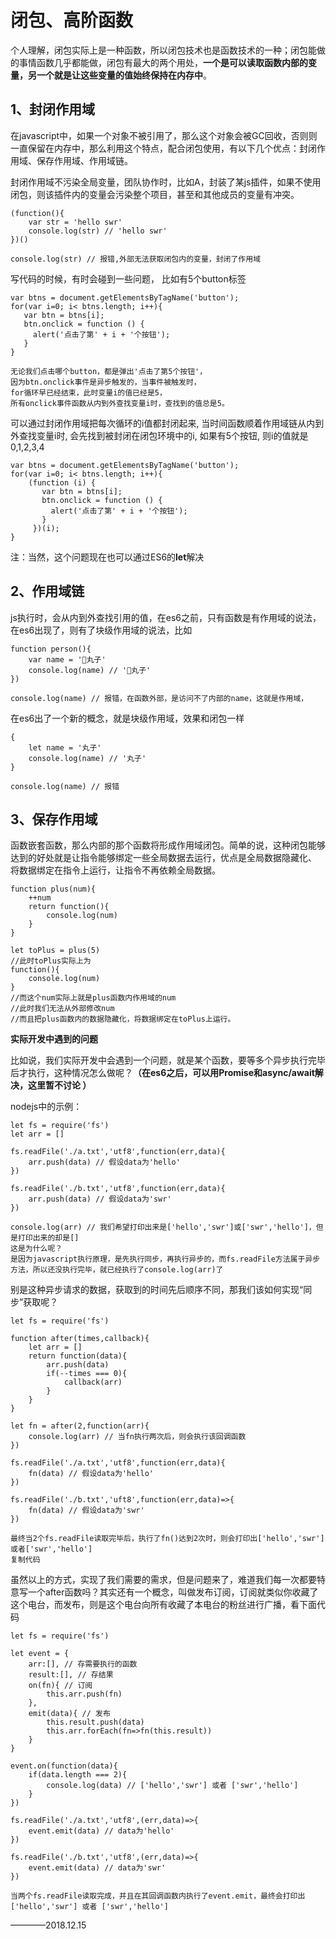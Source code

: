 # 闭包、高阶函数
个人理解，闭包实际上是一种函数，所以闭包技术也是函数技术的一种；闭包能做的事情函数几乎都能做，闭包有最大的两个用处，**一个是可以读取函数内部的变量，另一个就是让这些变量的值始终保持在内存中**。

## 1、封闭作用域
在javascript中，如果一个对象不被引用了，那么这个对象会被GC回收，否则则一直保留在内存中，那么利用这个特点，配合闭包使用，有以下几个优点：封闭作用域、保存作用域、作用域链。

封闭作用域不污染全局变量，团队协作时，比如A，封装了某js插件，如果不使用闭包，则该插件内的变量会污染整个项目，甚至和其他成员的变量有冲突。

```
(function(){
    var str = 'hello swr'
    console.log(str) // 'hello swr'
})()

console.log(str) // 报错,外部无法获取闭包内的变量，封闭了作用域
```

写代码的时候，有时会碰到一些问题，
比如有5个button标签
```
var btns = document.getElementsByTagName('button');
for(var i=0; i< btns.length; i++){   
   var btn = btns[i];        
   btn.onclick = function () {            
     alert('点击了第' + i + '个按钮');       
   }
}

无论我们点击哪个button，都是弹出'点击了第5个按钮'，
因为btn.onclick事件是异步触发的，当事件被触发时，
for循环早已经结束，此时变量i的值已经是5，
所有onclick事件函数从内到外查找变量i时，查找到的值总是5。

```
可以通过封闭作用域把每次循环的i值都封闭起来,
当时间函数顺着作用域链从内到外查找变量i时,
会先找到被封闭在闭包环境中的i,
如果有5个按钮, 则i的值就是0,1,2,3,4

```
var btns = document.getElementsByTagName('button');
for(var i=0; i< btns.length; i++){   
    (function (i) {        
       var btn = btns[i];        
       btn.onclick = function () {            
         alert('点击了第' + i + '个按钮');       
       }    
     })(i);
}
```
注：当然，这个问题现在也可以通过ES6的**let**解决

## 2、作用域链
js执行时，会从内到外查找引用的值，在es6之前，只有函数是有作用域的说法，在es6出现了，则有了块级作用域的说法，比如
```
function person(){
    var name = '丸子'
    console.log(name) // '丸子'
})

console.log(name) // 报错，在函数外部，是访问不了内部的name，这就是作用域，
```

在es6出了一个新的概念，就是块级作用域，效果和闭包一样
```
{
    let name = '丸子'
    console.log(name) // '丸子'
}

console.log(name) // 报错
```
## 3、保存作用域
函数嵌套函数，那么内部的那个函数将形成作用域闭包。简单的说，这种闭包能够达到的好处就是让指令能够绑定一些全局数据去运行，优点是全局数据隐藏化、 将数据绑定在指令上运行，让指令不再依赖全局数据。

```
function plus(num){
    ++num
    return function(){
        console.log(num)
    }
}

let toPlus = plus(5)
//此时toPlus实际上为
function(){
    console.log(num)
}
//而这个num实际上就是plus函数内作用域的num
//此时我们无法从外部修改num
//而且把plus函数内的数据隐藏化，将数据绑定在toPlus上运行。
```
**实际开发中遇到的问题**

比如说，我们实际开发中会遇到一个问题，就是某个函数，要等多个异步执行完毕后才执行，这种情况怎么做呢？**（在es6之后，可以用Promise和async/await解决，这里暂不讨论 ）**

nodejs中的示例：
```
let fs = require('fs')
let arr = []

fs.readFile('./a.txt','utf8',function(err,data){
    arr.push(data) // 假设data为'hello'
})

fs.readFile('./b.txt','utf8',function(err,data){
    arr.push(data) // 假设data为'swr'
})

console.log(arr) // 我们希望打印出来是['hello','swr']或['swr','hello']，但是打印出来的却是[]
这是为什么呢？
是因为javascript执行原理，是先执行同步，再执行异步的，而fs.readFile方法属于异步方法，所以还没执行完毕，就已经执行了console.log(arr)了
```
别是这种异步请求的数据，获取到的时间先后顺序不同，那我们该如何实现“同步”获取呢？

```
let fs = require('fs')

function after(times,callback){
    let arr = []
    return function(data){
        arr.push(data)
        if(--times === 0){
            callback(arr)
        }
    }
}

let fn = after(2,function(arr){
    console.log(arr) // 当fn执行两次后，则会执行该回调函数
})

fs.readFile('./a.txt','utf8',function(err,data){
    fn(data) // 假设data为'hello'
})

fs.readFile('./b.txt','uft8',function(err,data)=>{
    fn(data) // 假设data为'swr'
})

最终当2个fs.readFile读取完毕后，执行了fn()达到2次时，则会打印出['hello','swr']或者['swr','hello']
复制代码
```

虽然以上的方式，实现了我们需要的需求，但是问题来了，难道我们每一次都要特意写一个after函数吗？其实还有一个概念，叫做发布订阅，订阅就类似你收藏了这个电台，而发布，则是这个电台向所有收藏了本电台的粉丝进行广播，看下面代码
```
let fs = require('fs')

let event = {
    arr:[], // 存需要执行的函数
    result:[], // 存结果
    on(fn){ // 订阅
        this.arr.push(fn)
    },
    emit(data){ // 发布
        this.result.push(data)
        this.arr.forEach(fn=>fn(this.result))
    }
}

event.on(function(data){
    if(data.length === 2){
        console.log(data) // ['hello','swr'] 或者 ['swr','hello']
    }
})

fs.readFile('./a.txt','utf8',(err,data)=>{
    event.emit(data) // data为'hello'
})

fs.readFile('./b.txt','utf8',(err,data)=>{
    event.emit(data) // data为'swr'
})

当两个fs.readFile读取完成，并且在其回调函数内执行了event.emit，最终会打印出['hello','swr'] 或者 ['swr','hello']
```


————2018.12.15